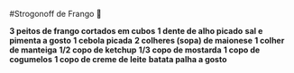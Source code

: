 #Strogonoff de Frango :chicken:

**3 peitos de frango cortados em cubos**
**1 dente de alho picado**
**sal e pimenta a gosto**
**1 cebola picada**
**2 colheres (sopa) de maionese**
**1 colher de manteiga**
**1/2 copo de ketchup**
**1/3 copo de mostarda**
**1 copo de cogumelos**
**1 copo de creme de leite**
**batata palha a gosto**